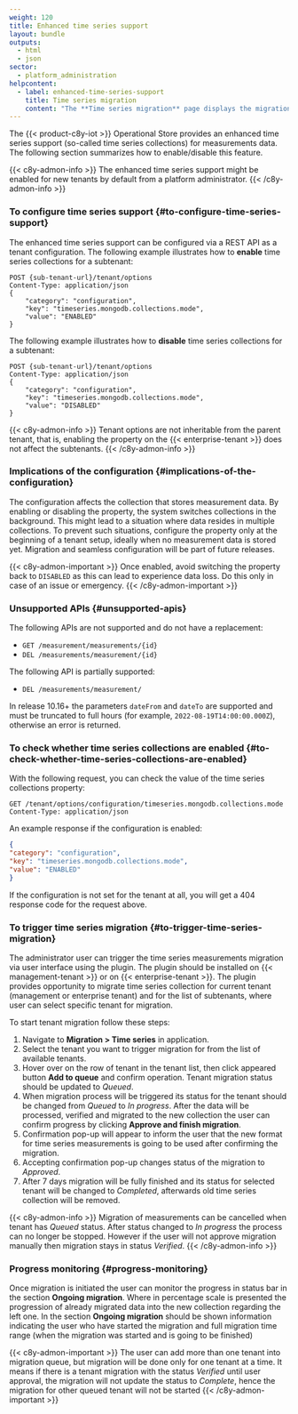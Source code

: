 ```yaml
---
weight: 120
title: Enhanced time series support
layout: bundle
outputs:
  - html
  - json
sector:
  - platform_administration
helpcontent:
  - label: enhanced-time-series-support
    title: Time series migration
    content: "The **Time series migration** page displays the migration status for the current tenant and its subtenants. From this page, you can schedule the selected tenants for migration. Migrated tenants require user approval and provide the option to remove legacy collection afterwards.\nNote that you might observe difficulties during migration if the DataHub application is subscribed. To learn more refer to [Analytics > DataHub](https://cumulocity.com/docs/datahub/datahub-overview/)."
---
```


The {{< product-c8y-iot >}} Operational Store provides an enhanced time series support (so-called time series collections) for measurements data. The following section summarizes how to enable/disable this feature.

{{< c8y-admon-info >}}
The enhanced time series support might be enabled for new tenants by default from a platform administrator.
{{< /c8y-admon-info >}}

### To configure time series support {#to-configure-time-series-support}

The enhanced time series support can be configured via a REST API as a tenant configuration.
The following example illustrates how to **enable** time series collections for a subtenant:

```http request
POST {sub-tenant-url}/tenant/options
Content-Type: application/json
{
    "category": "configuration",
    "key": "timeseries.mongodb.collections.mode",
    "value": "ENABLED"
}
```

The following example illustrates how to **disable** time series collections for a subtenant:

```http request
POST {sub-tenant-url}/tenant/options
Content-Type: application/json
{
    "category": "configuration",
    "key": "timeseries.mongodb.collections.mode",
    "value": "DISABLED"
}
```
{{< c8y-admon-info >}}
Tenant options are not inheritable from the parent tenant, that is, enabling the property on the {{< enterprise-tenant >}} does not affect the subtenants.
{{< /c8y-admon-info >}}

### Implications of the configuration {#implications-of-the-configuration}

The configuration affects the collection that stores measurement data.
By enabling or disabling the property, the system switches collections in the background.
This might lead to a situation where data resides in multiple collections.
To prevent such situations, configure the property only at the beginning of a tenant setup, ideally when no measurement data is stored yet.
Migration and seamless configuration will be part of future releases.

{{< c8y-admon-important >}}
Once enabled, avoid switching the property back to `DISABLED` as this can lead to experience data loss. Do this only in case of an issue or emergency.
{{< /c8y-admon-important >}}

### Unsupported APIs {#unsupported-apis}

The following APIs are not supported and do not have a replacement:

* `GET /measurement/measurements/{id}`
* `DEL /measurements/measurement/{id}`

The following API is partially supported:

* `DEL /measurements/measurement/`

In release 10.16+ the parameters `dateFrom` and `dateTo` are supported and must be truncated to full hours (for example, `2022-08-19T14:00:00.000Z`), otherwise an error is returned.

### To check whether time series collections are enabled {#to-check-whether-time-series-collections-are-enabled}

With the following request, you can check the value of the time series collections property:

```http request
GET /tenant/options/configuration/timeseries.mongodb.collections.mode
Content-Type: application/json
```

An example response if the configuration is enabled:

```JSON
{
"category": "configuration",
"key": "timeseries.mongodb.collections.mode",
"value": "ENABLED"
}
```

If the configuration is not set for the tenant at all, you will get a 404 response code for the request above.

### To trigger time series migration {#to-trigger-time-series-migration}

The administrator user can trigger the time series measurements migration via user interface using the plugin. The plugin should be installed on {{< management-tenant >}} or on {{< enterprise-tenant >}}.
The plugin provides opportunity to migrate time series collection for current tenant (management or enterprise tenant) and for the list of subtenants, where user can select specific tenant for migration.

To start tenant migration follow these steps:

1. Navigate to **Migration > Time series** in application.
2. Select the tenant you want to trigger migration for from the list of available tenants.
3. Hover over on the row of tenant in the tenant list, then click appeared button **Add to queue** and confirm operation. Tenant migration status should be updated to *Queued*.
4. When migration process will be triggered its status for the tenant should be changed from *Queued* to *In progress*.
After the data will be processed, verified and migrated to the new collection the user can confirm progress by clicking **Approve and finish migration**.
5. Confirmation pop-up will appear to inform the user that the new format for time series measurements is going to be used after confirming the migration.
6. Accepting confirmation pop-up changes status of the migration to *Approved*.
7. After 7 days migration will be fully finished and its status for selected tenant will be changed to *Completed*, afterwards old time series collection will be removed.

{{< c8y-admon-info >}}
Migration of measurements can be cancelled when tenant has *Queued* status. After status changed to *In progress* the process can no longer be stopped. However if the user will not approve migration manually then migration stays in status *Verified*.
{{< /c8y-admon-info >}}

### Progress monitoring {#progress-monitoring}

Once migration is initiated the user can monitor the progress in status bar in the section **Ongoing migration**. Where in percentage scale is presented the progression of already migrated data into the new collection regarding the left one.
In the section **Ongoing migration** should be shown information indicating the user who have started the migration and full migration time range (when the migration was started and is going to be finished)

{{< c8y-admon-important >}}
The user can add more than one tenant into migration queue, but migration will be done only for one tenant at a time. It means if there is a tenant migration with the status *Verified* until user approval, the migration will not update the status to *Complete*, hence the migration for other queued tenant will not be started
{{< /c8y-admon-important >}}
